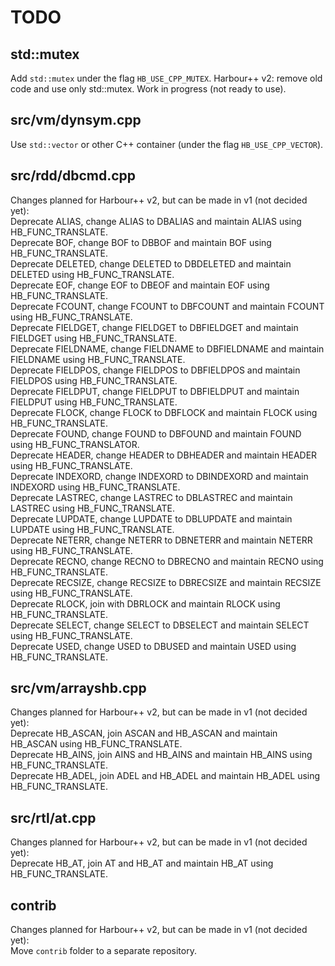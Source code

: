 # TODO

## std::mutex

   Add `std::mutex` under the flag `HB_USE_CPP_MUTEX`.
   Harbour++ v2: remove old code and use only std::mutex.
   Work in progress (not ready to use).

## src/vm/dynsym.cpp

   Use `std::vector` or other C++ container (under the flag `HB_USE_CPP_VECTOR`).

## src/rdd/dbcmd.cpp

  Changes planned for Harbour++ v2, but can be made in v1 (not decided yet):  
  Deprecate ALIAS, change ALIAS to DBALIAS and maintain ALIAS using HB_FUNC_TRANSLATE.  
  Deprecate BOF, change BOF to DBBOF and maintain BOF using HB_FUNC_TRANSLATE.  
  Deprecate DELETED, change DELETED to DBDELETED and maintain DELETED using HB_FUNC_TRANSLATE.  
  Deprecate EOF, change EOF to DBEOF and maintain EOF using HB_FUNC_TRANSLATE.  
  Deprecate FCOUNT, change FCOUNT to DBFCOUNT and maintain FCOUNT using HB_FUNC_TRANSLATE.  
  Deprecate FIELDGET, change FIELDGET to DBFIELDGET and maintain FIELDGET using HB_FUNC_TRANSLATE.  
  Deprecate FIELDNAME, change FIELDNAME to DBFIELDNAME and maintain FIELDNAME using HB_FUNC_TRANSLATE.  
  Deprecate FIELDPOS, change FIELDPOS to DBFIELDPOS and maintain FIELDPOS using HB_FUNC_TRANSLATE.  
  Deprecate FIELDPUT, change FIELDPUT to DBFIELDPUT and maintain FIELDPUT using HB_FUNC_TRANSLATE.  
  Deprecate FLOCK, change FLOCK to DBFLOCK and maintain FLOCK using HB_FUNC_TRANSLATE.  
  Deprecate FOUND, change FOUND to DBFOUND and maintain FOUND using HB_FUNC_TRANSLATOR.  
  Deprecate HEADER, change HEADER to DBHEADER and maintain HEADER using HB_FUNC_TRANSLATE.  
  Deprecate INDEXORD, change INDEXORD to DBINDEXORD and maintain INDEXORD using HB_FUNC_TRANSLATE.  
  Deprecate LASTREC, change LASTREC to DBLASTREC and maintain LASTREC using HB_FUNC_TRANSLATE.  
  Deprecate LUPDATE, change LUPDATE to DBLUPDATE and maintain LUPDATE using HB_FUNC_TRANSLATE.  
  Deprecate NETERR, change NETERR to DBNETERR and maintain NETERR using HB_FUNC_TRANSLATE.  
  Deprecate RECNO, change RECNO to DBRECNO and maintain RECNO using HB_FUNC_TRANSLATE.  
  Deprecate RECSIZE, change RECSIZE to DBRECSIZE and maintain RECSIZE using HB_FUNC_TRANSLATE.  
  Deprecate RLOCK, join with DBRLOCK and maintain RLOCK using HB_FUNC_TRANSLATE.  
  Deprecate SELECT, change SELECT to DBSELECT and maintain SELECT using HB_FUNC_TRANSLATE.  
  Deprecate USED, change USED to DBUSED and maintain USED using HB_FUNC_TRANSLATE.  

## src/vm/arrayshb.cpp

  Changes planned for Harbour++ v2, but can be made in v1 (not decided yet):  
  Deprecate HB_ASCAN, join ASCAN and HB_ASCAN and maintain HB_ASCAN using HB_FUNC_TRANSLATE.  
  Deprecate HB_AINS, join AINS and HB_AINS and maintain HB_AINS using HB_FUNC_TRANSLATE.  
  Deprecate HB_ADEL, join ADEL and HB_ADEL and maintain HB_ADEL using HB_FUNC_TRANSLATE.  

## src/rtl/at.cpp

  Changes planned for Harbour++ v2, but can be made in v1 (not decided yet):  
  Deprecate HB_AT, join AT and HB_AT and maintain HB_AT using HB_FUNC_TRANSLATE.  

## contrib

  Changes planned for Harbour++ v2, but can be made in v1 (not decided yet):  
  Move `contrib` folder to a separate repository.  
